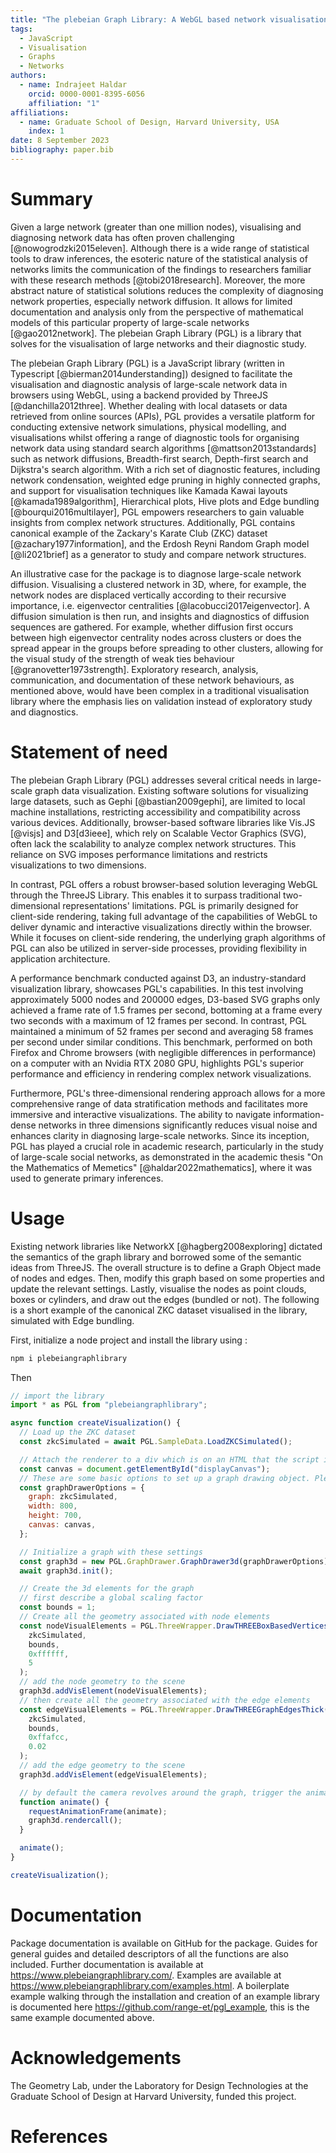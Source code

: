 ```yaml
---
title: "The plebeian Graph Library: A WebGL based network visualisation and diagnostics package"
tags:
  - JavaScript
  - Visualisation
  - Graphs
  - Networks
authors:
  - name: Indrajeet Haldar
    orcid: 0000-0001-8395-6056
    affiliation: "1"
affiliations:
  - name: Graduate School of Design, Harvard University, USA
    index: 1
date: 8 September 2023
bibliography: paper.bib
---
```


# Summary

Given a large network (greater than one million nodes), visualising and diagnosing network data has often proven challenging [@nowogrodzki2015eleven]. Although there is a wide range of statistical tools to draw inferences, the esoteric nature of the statistical analysis of networks limits the communication of the findings to researchers familiar with these research methods [@tobi2018research]. Moreover, the more abstract nature of statistical solutions reduces the complexity of diagnosing network properties, especially network diffusion. It allows for limited documentation and analysis only from the perspective of mathematical models of this particular property of large-scale networks [@gao2012network]. The plebeian Graph Library (PGL) is a library that solves for the visualisation of large networks and their diagnostic study.

The plebeian Graph Library (PGL) is a JavaScript library (written in Typescript [@bierman2014understanding]) designed to facilitate the visualisation and diagnostic analysis of large-scale network data in browsers using WebGL, using a backend provided by ThreeJS [@danchilla2012three]. Whether dealing with local datasets or data retrieved from online sources (APIs), PGL provides a versatile platform for conducting extensive network simulations, physical modelling, and visualisations whilst offering a range of diagnostic tools for organising network data using standard search algorithms [@mattson2013standards] such as network diffusions, Breadth-first search, Depth-first search and Dijkstra's search algorithm. With a rich set of diagnostic features, including network condensation, weighted edge pruning in highly connected graphs, and support for visualisation techniques like Kamada Kawai layouts [@kamada1989algorithm], Hierarchical plots, Hive plots and Edge bundling [@bourqui2016multilayer], PGL empowers researchers to gain valuable insights from complex network structures. Additionally, PGL contains canonical example of the Zackary's Karate Club (ZKC) dataset [@zachary1977information], and the Erdosh Reyni Random Graph model [@li2021brief] as a generator to study and compare network structures.

An illustrative case for the package is to diagnose large-scale network diffusion. Visualising a clustered network in 3D, where, for example, the network nodes are displaced vertically according to their recursive importance, i.e. eigenvector centralities [@lacobucci2017eigenvector]. A diffusion simulation is then run, and insights and diagnostics of diffusion sequences are gathered. For example, whether diffusion first occurs between high eigenvector centrality nodes across clusters or does the spread appear in the groups before spreading to other clusters, allowing for the visual study of the strength of weak ties behaviour [@granovetter1973strength]. Exploratory research, analysis, communication, and documentation of these network behaviours, as mentioned above, would have been complex in a traditional visualisation library where the emphasis lies on validation instead of exploratory study and diagnostics.

# Statement of need

The plebeian Graph Library (PGL) addresses several critical needs in large-scale graph data visualization. Existing software solutions for visualizing large datasets, such as Gephi [@bastian2009gephi], are limited to local machine installations, restricting accessibility and compatibility across various devices. Additionally, browser-based software libraries like Vis.JS [@visjs] and D3[d3ieee], which rely on Scalable Vector Graphics (SVG), often lack the scalability to analyze complex network structures. This reliance on SVG imposes performance limitations and restricts visualizations to two dimensions.

In contrast, PGL offers a robust browser-based solution leveraging WebGL through the ThreeJS Library. This enables it to surpass traditional two-dimensional representations' limitations. PGL is primarily designed for client-side rendering, taking full advantage of the capabilities of WebGL to deliver dynamic and interactive visualizations directly within the browser. While it focuses on client-side rendering, the underlying graph algorithms of PGL can also be utilized in server-side processes, providing flexibility in application architecture.

A performance benchmark conducted against D3, an industry-standard visualization library, showcases PGL's capabilities. In this test involving approximately 5000 nodes and 200000 edges, D3-based SVG graphs only achieved a frame rate of 1.5 frames per second, bottoming at a frame every two seconds with a maximum of 12 frames per second. In contrast, PGL maintained a minimum of 52 frames per second and averaging 58 frames per second under similar conditions. This benchmark, performed on both Firefox and Chrome browsers (with negligible differences in performance) on a computer with an Nvidia RTX 2080 GPU, highlights PGL's superior performance and efficiency in rendering complex network visualizations.

Furthermore, PGL's three-dimensional rendering approach allows for a more comprehensive range of data stratification methods and facilitates more immersive and interactive visualizations. The ability to navigate information-dense networks in three dimensions significantly reduces visual noise and enhances clarity in diagnosing large-scale networks. Since its inception, PGL has played a crucial role in academic research, particularly in the study of large-scale social networks, as demonstrated in the academic thesis "On the Mathematics of Memetics" [@haldar2022mathematics], where it was used to generate primary inferences.

# Usage

Existing network libraries like NetworkX [@hagberg2008exploring] dictated the semantics of the graph library and borrowed some of the semantic ideas from ThreeJS. The overall structure is to define a Graph Object made of nodes and edges. Then, modify this graph based on some properties and update the relevant settings. Lastly, visualise the nodes as point clouds, boxes or cylinders, and draw out the edges (bundled or not). The following is a short example of the canonical ZKC dataset visualised in the library, simulated with Edge bundling.

First, initialize a node project and install the library using :

```bash
npm i plebeiangraphlibrary
```

Then

```javascript
// import the library
import * as PGL from "plebeiangraphlibrary";

async function createVisualization() {
  // Load up the ZKC dataset 
  const zkcSimulated = await PGL.SampleData.LoadZKCSimulated();

  // Attach the renderer to a div which is on an HTML that the script is linked too
  const canvas = document.getElementById("displayCanvas");
  // These are some basic options to set up a graph drawing object. Please refer to the documentation for more options
  const graphDrawerOptions = {
    graph: zkcSimulated,
    width: 800,
    height: 700,
    canvas: canvas,
  };

  // Initialize a graph with these settings
  const graph3d = new PGL.GraphDrawer.GraphDrawer3d(graphDrawerOptions);
  await graph3d.init();

  // Create the 3d elements for the graph
  // first describe a global scaling factor
  const bounds = 1;
  // Create all the geometry associated with node elements
  const nodeVisualElements = PGL.ThreeWrapper.DrawTHREEBoxBasedVertices(
    zkcSimulated,
    bounds,
    0xffffff,
    5
  );
  // add the node geometry to the scene
  graph3d.addVisElement(nodeVisualElements);
  // then create all the geometry associated with the edge elements
  const edgeVisualElements = PGL.ThreeWrapper.DrawTHREEGraphEdgesThick(
    zkcSimulated,
    bounds,
    0xffafcc,
    0.02
  );
  // add the edge geometry to the scene
  graph3d.addVisElement(edgeVisualElements);

  // by default the camera revolves around the graph, trigger the animation call
  function animate() {
    requestAnimationFrame(animate);
    graph3d.rendercall();
  }

  animate();
}

createVisualization();
```

# Documentation

Package documentation is available on GitHub for the package. Guides for general guides and detailed descriptors of all the functions are also included. Further documentation is available at https://www.plebeiangraphlibrary.com/. Examples are available at https://www.plebeiangraphlibrary.com/examples.html. A boilerplate example walking through the installation and creation of an example library is documented here https://github.com/range-et/pgl_example, this is the same example documented above.

# Acknowledgements

The Geometry Lab, under the Laboratory for Design Technologies at the Graduate School of Design at Harvard University, funded this project.

# References
